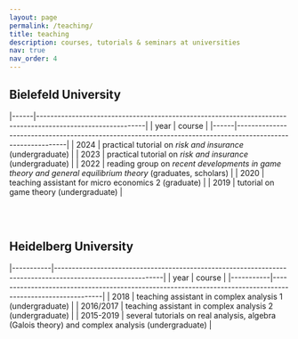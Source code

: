 ```yaml
---
layout: page
permalink: /teaching/
title: teaching
description: courses, tutorials & seminars at universities
nav: true
nav_order: 4
---
```


## Bielefeld University

|------|------------------------------------------------------------------------------------------------------------|
| year | course                                                                                                     |
|------|------------------------------------------------------------------------------------------------------------|
| 2024 | practical tutorial on *risk and insurance* (undergraduate)                                                 |
| 2023 | practical tutorial on *risk and insurance* (undergraduate)                                                 |
| 2022 | reading group on *recent developments in game theory and general equilibrium theory* (graduates, scholars) |
| 2020 | teaching assistant for micro economics 2 (graduate)                                                        |
| 2019 | tutorial on game theory (undergraduate)                                                                    |

<div><br> <br></div>

  

## Heidelberg University

|-----------|------------------------------------------------------------------------------------------------------------|
| year      | course                                                                                                     |
|-----------|------------------------------------------------------------------------------------------------------------|
| 2018      | teaching assistant in complex analysis 1 (undergraduate)                                                   |
| 2016/2017 | teaching assistant in complex analysis 2 (undergraduate)                                                   |
| 2015-2019 | several tutorials on real analysis, algebra (Galois theory) and complex analysis (undergraduate)                                                  |
